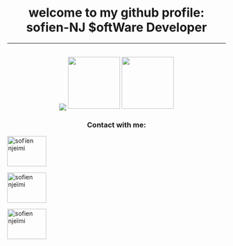 
<h1 align="center">welcome to my github profile: sofien-NJ $oftWare Developer</h1>

<hr>
</hr>
<p align="center"><a target="_blank" href="https://camo.githubusercontent.com/f890eeeb93dc4ab…d652f7b6661777a69726a696c697d2f636f756e742e737667"><br>
  <img align="center" src="https://camo.githubusercontent.com/f890eeeb93dc4ab374d9a19971a18c47caa0c639459b46a2caff53ad27a36d0f/68747470733a2f2f70726f66696c652d636f756e7465722e676c697463682e6d652f7b6661777a69726a696c697d2f636f756e742e737667" data-canonical-src="https://profile-counter.glitch.me/{fawzirjili}/count.svg" style="max-width: 100%;"></a>
<a target="_blank" rel="noopener noreferrer" href="https://github.com/fawzirjili/fawzirjili/blob/main/Fractal_tree.gif?raw=true"><img align="" height="120px" src="https://github.com/fawzirjili/fawzirjili/raw/main/Fractal_tree.gif?raw=true" style="max-width: 100%;"></a>
  <a target="_blank" rel="noopener noreferrer" href="https://raw.githubusercontent.com/fawzirjili/fawzirjili/8b8e2e6eef80d7a96a73e01163056637da762860/matrix.svg"><img align="" height="120px" src="https://raw.githubusercontent.com/fawzirjili/fawzirjili/8b8e2e6eef80d7a96a73e01163056637da762860/matrix.svg" style="max-width: 100%;"></a>
</p>
<h3 align="center">Contact with me:</h3>
<p >
<a href="https://twitter.com/sofïen njeimi" target="blank"><img align="center" src="https://raw.githubusercontent.com/rahuldkjain/github-profile-readme-generator/master/src/images/icons/Social/twitter.svg" alt="sofïen njeimi" height="70" width="90" /></a>
  
<a href="https://linkedin.com/in/sofien njeïmi" target="blank"><img align="center" src="https://raw.githubusercontent.com/rahuldkjain/github-profile-readme-generator/master/src/images/icons/Social/linked-in-alt.svg" alt="sofien njeïmi" height="70" width="90" /></a>
  
<a href="https://www.youtube.com/c/sofien njeïmi" target="blank"><img align="center" src="https://raw.githubusercontent.com/rahuldkjain/github-profile-readme-generator/master/src/images/icons/Social/youtube.svg" alt="sofien njeïmi" height="70" width="90" /></a>
</p>


